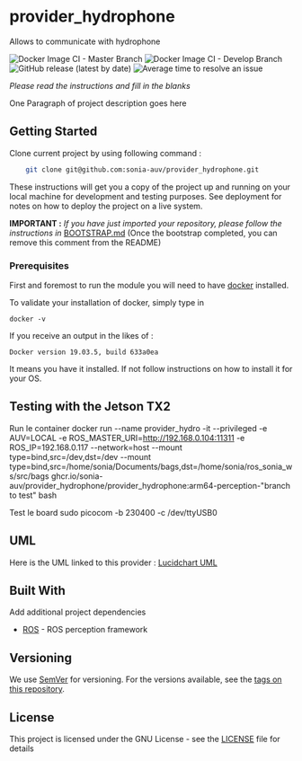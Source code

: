 # provider_hydrophone
Allows to communicate with hydrophone

![Docker Image CI - Master Branch](https://github.com/sonia-auv/provider_hydrophone/workflows/Docker%20Image%20CI%20-%20Master%20Branch/badge.svg)
![Docker Image CI - Develop Branch](https://github.com/sonia-auv/provider_hydrophone/workflows/Docker%20Image%20CI%20-%20Develop%20Branch/badge.svg?branch=develop)
![GitHub release (latest by date)](https://img.shields.io/github/v/release/sonia-auv/provider_hydrophone)
![Average time to resolve an issue](https://isitmaintained.com/badge/resolution/sonia-auv/provider_hydrophone.svg)


*Please read the instructions and fill in the blanks*


One Paragraph of project description goes here

## Getting Started

Clone current project by using following command :
```bash
    git clone git@github.com:sonia-auv/provider_hydrophone.git
```

These instructions will get you a copy of the project up and running on your local machine for development and testing purposes. See deployment for notes on how to deploy the project on a live system.

**IMPORTANT :** *If you have just imported your repository, please follow the instructions in* [BOOTSTRAP.md](BOOTSTRAP.md) (Once the bootstrap completed, you can remove this comment from the README)

### Prerequisites

First and foremost to run the module you will need to have [docker](https://www.docker.com/get-started?utm_source=google&utm_medium=cpc&utm_campaign=getstarted&utm_content=sitelink&utm_term=getstarted&utm_budget=growth&gclid=CjwKCAjw57b3BRBlEiwA1Imytuv9VRFX5Z0INBaD3JJNSUmadgQh7ZYWTw_r-yFn2S4XjZTsLbNnnBoCPsIQAvD_BwE) installed.

To validate your installation of docker, simply type in

```
docker -v
```

If you receive an output in the likes of :
```
Docker version 19.03.5, build 633a0ea
```

It means you have it installed. If not follow instructions on how to install it for your OS.

## Testing with the Jetson TX2

Run le container
docker run --name provider_hydro -it --privileged -e AUV=LOCAL -e ROS_MASTER_URI=http://192.168.0.104:11311 -e ROS_IP=192.168.0.117 --network=host --mount type=bind,src=/dev,dst=/dev  --mount type=bind,src=/home/sonia/Documents/bags,dst=/home/sonia/ros_sonia_ws/src/bags ghcr.io/sonia-auv/provider_hydrophone/provider_hydrophone:arm64-perception-"branch to test" bash

Test le board
sudo picocom -b 230400 -c /dev/ttyUSB0

## UML

Here is the UML linked to this provider : [Lucidchart UML](https://lucid.app/publicSegments/view/55152d26-6365-45a3-a816-881156453cf4)

## Built With

Add additional project dependencies

* [ROS](http://wiki.ros.org/) - ROS perception framework


## Versioning

We use [SemVer](http://semver.org/) for versioning. For the versions available, see the [tags on this repository](https://github.com/your/project/tags).

## License

This project is licensed under the GNU License - see the [LICENSE](LICENSE) file for details
